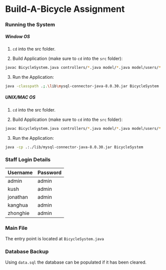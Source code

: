 # Build-A-Bicycle Assignment

### Running the System

##### *Window OS*

1. ``cd`` into the src folder.

2. Build Application (make sure to ``cd`` into the ``src`` folder):

```bash
javac BicycleSystem.java controllers/*.java model/*.java model/users/*.java security/*.java view/*.java view/CustomerSystem/*.java view/LoginSystem/*.java view/MainWindow/*.java view/StaffSystem/*.java view/StaffSystem/Stocks/*.java view/StaffSystem/Stocks/Popup/*.java
```

3. Run the Application:
```bash
java -classpath .;.\lib\mysql-connector-java-8.0.30.jar BicycleSystem
```

##### *UNIX/MAC OS*

1. ``cd`` into the src folder.

2. Build Application (make sure to ``cd`` into the ``src`` folder):

```zsh
javac BicycleSystem.java controllers/*.java model/*.java model/users/*.java security/*.java view/*.java view/CustomerSystem/*.java view/LoginSystem/*.java view/MainWindow/*.java view/StaffSystem/*.java view/StaffSystem/Stocks/*.java view/StaffSystem/Stocks/Popup/*.java
```

3. Run the Application:
```zsh
java -cp .:./lib/mysql-connector-java-8.0.30.jar BicycleSystem
```

### Staff Login Details

Username | Password
--- | --- 
admin | admin
kush | admin
jonathan | admin
kanghua | admin
zhonghie | admin

### Main File
The entry point is located at ``BicycleSystem.java`` 

### Database Backup
Using ``data.sql`` the database can be populated if it has been cleared.
